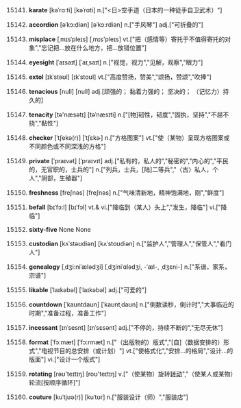15141. **karate**
[kəˈrɑ:ti]  [kəˈrɑti]
n.["<日>空手道（日本的一种徒手自卫武术）"]  

15142. **accordion**
[əˈkɔ:diən]  [əˈkɔ:rdiən]
n.["手风琴"]  adj.["可折叠的"]  

15143. **misplace**
[ˌmɪsˈpleɪs]  [ˌmɪs'pleɪs]
vt.["把（感情等）寄托于不值得寄托的对象","忘记把…放在什么地方，把…放错位置"]  

15144. **eyesight**
[ˈaɪsaɪt]  [ˈaɪˌsaɪt]
n.["视觉，视力","见解，观察","眼力"]  

15145. **extol**
[ɪkˈstəʊl]  [ɪkˈstoʊl]
vt.["高度赞扬，赞美","颂扬，赞颂","吹捧"]  

15146. **tenacious**
[null]  [null]
adj.[顽强的； 黏着力强的； 坚决的； （记忆力）持久的]

15147. **tenacity**
[tə'næsətɪ]  [təˈnæsɪti]
n.["[物]韧性，韧度","固执，坚持","不屈不挠","黏性"]  

15148. **checker**
[ˈtʃekə(r)]  [ˈtʃɛkɚ]
n.["方格图案"]  vt.["使（某物）呈现方格图案或不同颜色或不同深浅的方格"]  

15149. **private**
[ˈpraɪvət]  [ˈpraɪvɪt]
adj.["私有的，私人的","秘密的","内心的","平民的，无官职的，士兵的"]  n.["列兵，士兵，[陆]二等兵","〈古〉私人，个人","阴部，生殖器"]  

15150. **freshness**
[freʃnəs]  [freʃnəs]
n.["气味清新地，精神饱满地，刚","鲜度"]  

15151. **befall**
[bɪˈfɔ:l]  [bɪˈfɔl]
vt.& vi.["降临到（某人）头上","发生，降临"]  vi.["降临"]  

15152. **sixty-five**
None
None

15153. **custodian**
[kʌˈstəʊdiən]  [kʌˈstoʊdiən]
n.["监护人","管理人","保管人","看门人"]  

15154. **genealogy**
[ˌdʒi:niˈælədʒi]  [ˌdʒiniˈɑlədʒi, -ˈæl-, ˌdʒɛni-]
n.["系谱，家系，宗谱"]  

15155. **likable**
[ˈlaɪkəbəl]  [ˈlaɪkəbəl]
adj.["可爱的"]  

15156. **countdown**
[ˈkaʊntdaʊn]  [ˈkaʊntˌdaʊn]
n.["倒数读秒，倒计时","大事临近的时期","准备过程，准备工作"]  

15157. **incessant**
[ɪnˈsesnt]  [ɪnˈsɛsənt]
adj.["不停的，持续不断的","无尽无休"]  

15158. **format**
[ˈfɔ:mæt]  [ˈfɔ:rmæt]
n.["（出版物的）版式","[自]（数据安排的）形式","电视节目的总安排（或计划）"]  vt.["使格式化","安排…的格局","设计…的版面"]  vi.["设计一个版式"]  

15159. **rotating**
[rəʊ'teɪtɪŋ]  [roʊ'teɪtɪŋ]
v.["（使某物）旋转[转动]( rotate的现在分词 )","（使某人或某物）轮流[按顺序循环]"]  

15160. **couture**
[kuˈtjʊə(r)]  [kuˈtʊr]
n.["服装设计（师）","服装店"]  

